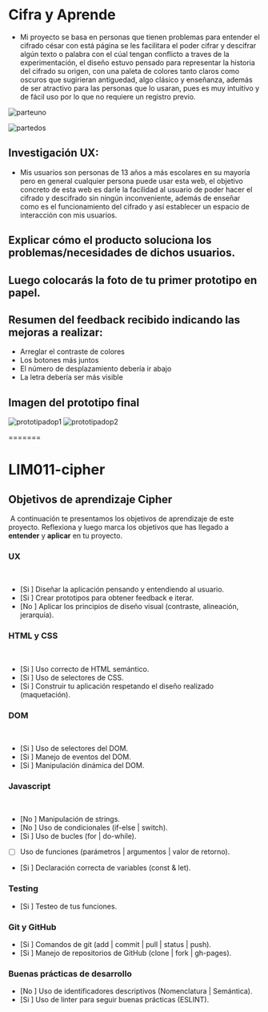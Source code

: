 
# Cifra y Aprende

* Mi proyecto se basa en personas que tienen problemas para entender el cifrado césar con está página se les facilitara el poder cifrar y descifrar algún texto o palabra con el cúal tengan conflicto a traves de la experimentación, el diseño estuvo pensado para representar la historia del cifrado su origen, con una paleta de colores tanto claros como oscuros que sugirieran antiguedad, algo clásico y enseñanza, además de ser atractivo para las personas que lo usaran, pues es muy intuitivo y de fácil uso por lo que no requiere un registro previo.

![parteuno](https://user-images.githubusercontent.com/51058777/66794048-9a86bc00-eec5-11e9-9701-f0d0888bb5ca.png)

![partedos](https://user-images.githubusercontent.com/51058777/66794055-9d81ac80-eec5-11e9-9189-534f6489ee7d.png)

## Investigación UX:

* Mis usuarios son personas de 13 años a más escolares en su mayoría pero en general cualquier persona puede usar esta web, el objetivo concreto de esta web es darle la facilidad al usuario de poder hacer el cifrado y descifrado sin ningún inconveniente, además de enseñar como es el funcionamiento del cifrado y así establecer un espacio de interacción con mis usuarios.
## Explicar cómo el producto soluciona los problemas/necesidades de dichos usuarios.
## Luego colocarás la foto de tu primer prototipo en papel.
## Resumen del feedback recibido indicando las mejoras a realizar:
 - Arreglar el contraste de colores
 - Los botones más juntos
 - El número de desplazamiento debería ir abajo
 - La letra debería ser más visible
## Imagen del prototipo final  
![prototipadop1](https://user-images.githubusercontent.com/51058777/66798650-50590700-eed4-11e9-8eeb-863735d660d2.png)
![prototipadop2](https://user-images.githubusercontent.com/51058777/66798654-54852480-eed4-11e9-9a2d-cd0505ca4b6f.png)

=======
# LIM011-cipher
## Objetivos de aprendizaje Cipher
​
A continuación te presentamos los objetivos de aprendizaje de este proyecto. Reflexiona y luego marca los objetivos que has llegado a **entender** y **aplicar** en tu proyecto.
​
### UX
​
- [Si ] Diseñar la aplicación pensando y entendiendo al usuario.
- [Si ] Crear prototipos para obtener feedback e iterar.
- [No ] Aplicar los principios de diseño visual (contraste, alineación, jerarquía).
​
### HTML y CSS
​
- [Si ] Uso correcto de HTML semántico.
- [Si ] Uso de selectores de CSS.
- [Si ] Construir tu aplicación respetando el diseño realizado (maquetación).
​
### DOM
​
- [Si ] Uso de selectores del DOM.
- [Si ] Manejo de eventos del DOM.
- [Si ] Manipulación dinámica del DOM.
​
### Javascript
​
- [No ] Manipulación de strings.
- [No ] Uso de condicionales (if-else | switch).
- [Si ] Uso de bucles (for | do-while).	
- [ ] Uso de funciones (parámetros | argumentos | valor de retorno).
- [Si ] Declaración correcta de variables (const & let).
​
### Testing
- [Si ] Testeo de tus funciones.
​
### Git y GitHub
- [Si ] Comandos de git (add | commit | pull | status | push).
- [Si ] Manejo de repositorios de GitHub (clone | fork | gh-pages).
​
### Buenas prácticas de desarrollo
- [No ] Uso de identificadores descriptivos (Nomenclatura | Semántica).
- [Si ] Uso de linter para seguir buenas prácticas (ESLINT).

